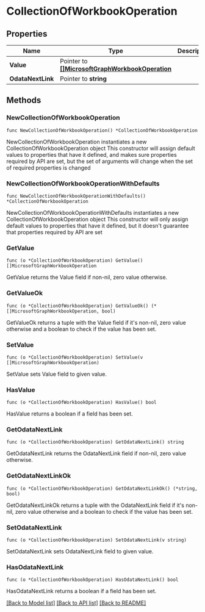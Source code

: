 # CollectionOfWorkbookOperation

## Properties

Name | Type | Description | Notes
------------ | ------------- | ------------- | -------------
**Value** | Pointer to [**[]MicrosoftGraphWorkbookOperation**](MicrosoftGraphWorkbookOperation.md) |  | [optional] 
**OdataNextLink** | Pointer to **string** |  | [optional] 

## Methods

### NewCollectionOfWorkbookOperation

`func NewCollectionOfWorkbookOperation() *CollectionOfWorkbookOperation`

NewCollectionOfWorkbookOperation instantiates a new CollectionOfWorkbookOperation object
This constructor will assign default values to properties that have it defined,
and makes sure properties required by API are set, but the set of arguments
will change when the set of required properties is changed

### NewCollectionOfWorkbookOperationWithDefaults

`func NewCollectionOfWorkbookOperationWithDefaults() *CollectionOfWorkbookOperation`

NewCollectionOfWorkbookOperationWithDefaults instantiates a new CollectionOfWorkbookOperation object
This constructor will only assign default values to properties that have it defined,
but it doesn't guarantee that properties required by API are set

### GetValue

`func (o *CollectionOfWorkbookOperation) GetValue() []MicrosoftGraphWorkbookOperation`

GetValue returns the Value field if non-nil, zero value otherwise.

### GetValueOk

`func (o *CollectionOfWorkbookOperation) GetValueOk() (*[]MicrosoftGraphWorkbookOperation, bool)`

GetValueOk returns a tuple with the Value field if it's non-nil, zero value otherwise
and a boolean to check if the value has been set.

### SetValue

`func (o *CollectionOfWorkbookOperation) SetValue(v []MicrosoftGraphWorkbookOperation)`

SetValue sets Value field to given value.

### HasValue

`func (o *CollectionOfWorkbookOperation) HasValue() bool`

HasValue returns a boolean if a field has been set.

### GetOdataNextLink

`func (o *CollectionOfWorkbookOperation) GetOdataNextLink() string`

GetOdataNextLink returns the OdataNextLink field if non-nil, zero value otherwise.

### GetOdataNextLinkOk

`func (o *CollectionOfWorkbookOperation) GetOdataNextLinkOk() (*string, bool)`

GetOdataNextLinkOk returns a tuple with the OdataNextLink field if it's non-nil, zero value otherwise
and a boolean to check if the value has been set.

### SetOdataNextLink

`func (o *CollectionOfWorkbookOperation) SetOdataNextLink(v string)`

SetOdataNextLink sets OdataNextLink field to given value.

### HasOdataNextLink

`func (o *CollectionOfWorkbookOperation) HasOdataNextLink() bool`

HasOdataNextLink returns a boolean if a field has been set.


[[Back to Model list]](../README.md#documentation-for-models) [[Back to API list]](../README.md#documentation-for-api-endpoints) [[Back to README]](../README.md)


